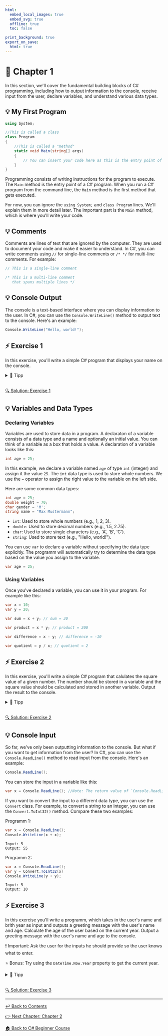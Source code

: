 ```yaml
---
html:
  embed_local_images: true
  embed_svg: true
  offline: true
  toc: false

print_background: true
export_on_save:
  html: true
---
```


# 📖 Chapter 1

In this section, we'll cover the fundamental building blocks of C# programming, including how to output information to the console, receive input from the user, declare variables, and understand various data types.

## 💡 My First Program

``` csharp
using System;

//This is called a class
class Program
{
    //This is called a "method"
    static void Main(string[] args)
    {
        // You can insert your code here as this is the entry point of your program.
    }
}
```
Programming consists of writing instructions for the program to execute. The `Main` method is the entry point of a C# program. 
When you run a C# program from the command line, the `Main` method is the first method that gets executed.

For now, you can ignore the `using System;` and `class Program` lines. We'll explain them in more detail later. The important part is the `Main` method, which is where you'll write your code.

## 💡 Comments

Comments are lines of text that are ignored by the computer. They are used to document your code and make it easier to understand. In C#, you can write comments using `//` for single-line comments or `/* */` for multi-line comments. For example:

``` csharp
// This is a single-line comment
```
``` csharp
/* This is a multi-line comment
   that spans multiple lines */
```

## 💡 Console Output

The console is a text-based interface where you can display information to the user. In C#, you can use the `Console.WriteLine()` method to output text to the console. Here's an example:

``` csharp
Console.WriteLine("Hello, world!");
```

## ⚡️ Exercise 1
In this exercise, you'll write a simple C# program that displays your name on the console.

<details><summary>📌 Tipp</summary>
<pre>
- Try using the `Console.WriteLine()` method at the entry point of your program to display your name.
</pre>
</details>
<br>

[🔍 Solution: Exercise 1](../exercise_solutions/chapter1/exercise1.html)

## 💡 Variables and Data Types

### Declaring Variables

Variables are used to store data in a program. A declaraton of a variable consists of a data type and a name and optionally an initial value. You can think of a variable as a box that holds a value. A declaration of a variable looks like this:

``` csharp
int age = 25;
```

In this example, we declare a variable named `age` of type `int` (integer) and assign it the value `25`. The `int` data type is used to store whole numbers. We use the `=` operator to assign the right value to the variable on the left side.


Here are some common data types:

``` csharp
int age = 25;
double weight = 70;
char gender = 'M';
string name = "Max Mustermann";
```

- `int`: Used to store whole numbers (e.g., 1, 2, 3).
- `double`: Used to store decimal numbers (e.g., 1.5, 2.75).
- `char`: Used to store single characters (e.g., 'A', 'B', 'C').
- `string`: Used to store text (e.g., "Hello, world!").

You can use `var` to declare a variable without specifying the data type explicitly. The programm will automatically try to determine the data type based on the value you assign to the variable.

``` csharp
var age = 25;
```

### Using Variables

Once you've declared a variable, you can use it in your program. For example like this:

``` csharp
var x = 10;
var y = 20;

var sum = x + y; // sum = 30

var product = x * y; // product = 200

var difference = x - y; // difference = -10

var quotient = y / x; // quotient = 2
```

## ⚡️ Exercise 2
In this exercise, you'll write a simple C# program that calulates the square value of a given number.
The number should be stored in a variable and the square value should be calculated and stored in another variable.
Output the result to the console.

<details><summary>📌 Tipp</summary>
<pre>
- Try calculating the product of your two variables.
- Try using the `Console.WriteLine()` method to output the result.
</pre>
</details>
<br>

[🔍 Solution: Exercise 2](../exercise_solutions/chapter1/exercise2.html)

## 💡 Console Input

So far, we've only been outputting information to the console. But what if you want to get information from the user? In C#, you can use the `Console.ReadLine()` method to read input from the console. Here's an example:

``` csharp
Console.ReadLine();
```

You can store the input in a variable like this:

``` csharp
var x = Console.ReadLine(); //Note: The return value of `Console.ReadLine()` is a string
```
If you want to convert the input to a different data type, you can use the `Convert` class. 
For example, to convert a string to an integer, you can use the `Convert.ToInt32()` method.
Compare these two examples:

Programm 1:
``` csharp
var x = Console.ReadLine();
Console.WriteLine(x + x);
```
```
Input: 5
Output: 55
```
Programm 2:
``` csharp
var x = Console.ReadLine();
var y = Convert.ToInt32(x)
Console.WriteLine(y + y);
```
```
Input: 5
Output: 10
```

## ⚡️ Exercise 3
In this exercise you'll write a programm, which takes in the user's name and brith year as input and outputs a greeting message with the user's name and age.
Calculate the age of the user based on the current year. Output a greeting message with the user's name and age to the console.

❗ Important: Ask the user for the inputs he should provide so the user knows what to enter.

⭐ Bonus: Try using the `DateTime.Now.Year` property to get the current year.

<details><summary>📌 Tipp</summary>
<pre>
- Try using the `Console.ReadLine()` method to read the user's input.
- Try using the `Convert.ToInt32()` method to convert the age input to an integer.
- You can assign the current year to a variable "manually" or use the `DateTime.Now.Year` property.
- Try calculating the age of the user based on the current year minus the birth year.
- Try using the `Console.WriteLine()` method to output the greeting message.
</pre>
</details>
<br>

[🔍 Solution: Exercise 3](../exercise_solutions/chapter1/exercise3.html)

----

[↩️ Back to Contents](../csharp_beginner_introduction.html)

[👉 Next Chapter: Chapter 2](../chapters/chapter2.html)

[🏠 Back to C# Beginner Course](../../../Introduction.html)